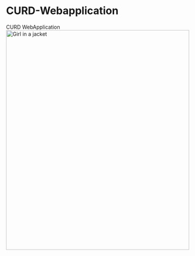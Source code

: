# CURD-Webapplication
CURD WebApplication
<img src="[img_girl.jpg](https://github.com/Mohinityagi7/CURD-Webapplication/blob/main/Screenshot%20(315).png)" alt="Girl in a jacket" style="width:500px;height:600px;">
